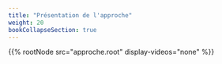 ```yaml
---
title: "Présentation de l'approche"
weight: 20
bookCollapseSection: true
---
```


{{% rootNode 
    src="approche.root" 
    display-videos="none" 
%}}

